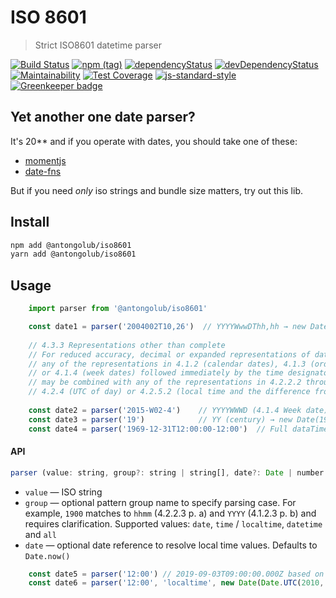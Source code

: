 # ISO 8601
> Strict ISO8601 datetime parser

[![Build Status](https://travis-ci.com/antongolub/iso8601.svg?branch=master)](https://travis-ci.com/antongolub/iso8601)
[![npm (tag)](https://img.shields.io/npm/v/@antongolub/iso8601/latest.svg)](https://www.npmjs.com/package/@antongolub/iso8601)
[![dependencyStatus](https://img.shields.io/david/antongolub/iso8601.svg?maxAge=3600)](https://david-dm.org/antongolub/iso8601)
[![devDependencyStatus](https://img.shields.io/david/dev/antongolub/iso8601.svg?maxAge=3600)](https://david-dm.org/antongolub/iso8601)
[![Maintainability](https://api.codeclimate.com/v1/badges/ed234c819b9e225b2bab/maintainability)](https://codeclimate.com/github/antongolub/iso8601/maintainability)
[![Test Coverage](https://api.codeclimate.com/v1/badges/ed234c819b9e225b2bab/test_coverage)](https://codeclimate.com/github/antongolub/iso8601/test_coverage)
[![js-standard-style](https://img.shields.io/badge/code%20style-standard-brightgreen.svg)](http://standardjs.com)
[![Greenkeeper badge](https://badges.greenkeeper.io/antongolub/iso8601.svg)](https://greenkeeper.io/)

## Yet another one date parser?
It's 20** and if you operate with dates, you should take one of these:
* [momentjs](https://momentjs.com/)
* [date-fns](https://date-fns.org/)

But if you need _only_ iso strings and bundle size matters, try out this lib.

## Install
```bash
npm add @antongolub/iso8601
yarn add @antongolub/iso8601
```

## Usage
```javascript
    import parser from '@antongolub/iso8601'

    const date1 = parser('2004002T10,26')  // YYYYWwwDThh,hh → new Date(2004, 0, 2, 10, 15, 36, 0)
    
    // 4.3.3 Representations other than complete
    // For reduced accuracy, decimal or expanded representations of date and time of day,
    // any of the representations in 4.1.2 (calendar dates), 4.1.3 (ordinal dates) 
    // or 4.1.4 (week dates) followed immediately by the time designator [T] 
    // may be combined with any of the representations in 4.2.2.2 through 4.2.2.4 (local time),
    // 4.2.4 (UTC of day) or 4.2.5.2 (local time and the difference from UTC) provided that
    
    const date2 = parser('2015-W02-4')    // YYYYWWWD (4.1.4 Week date) → new Date(2015, 0, 8)
    const date3 = parser('19')            // YY (century) → new Date(1900, 0)
    const date4 = parser('1969-12-31T12:00:00-12:00')  // Full dataTime → new Date(0)
```

#### API
```javascript
parser (value: string, group?: string | string[], date?: Date | number | string): Date | void
```
* `value` — ISO string
* `group` — optional pattern group name to specify parsing case. 
For example, `1900` matches to `hhmm` (4.2.2.3 p. a) and `YYYY` (4.1.2.3 p. b) and requires clarification.
Supported values: `date`, `time` / `localtime`, `datetime` and `all`
* `date` — optional date reference to resolve local time values. Defaults to `Date.now()`
```javascript
    const date5 = parser('12:00') // 2019-09-03T09:00:00.000Z based on Date.now() for Moscow TZ (+03:00)
    const date6 = parser('12:00', 'localtime', new Date(Date.UTC(2010, 0, 1))) // 2000-01-01T09:00:00.000Z
```
